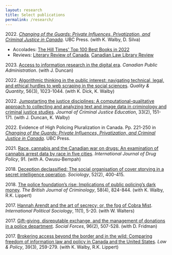 ```yaml
---
layout: research
title: Select publications
permalink: /research/
---
```


2022\. [*Changing of the Guards: Private Influences, Privatization, and Criminal Justice in Canada*](https://www.ubcpress.ca/changing-of-the-guards). UBC Press. (with K. Walby, D. Silva)

- Accolades: [The Hill Times' Top 100 Best Books in 2022](https://www.hilltimes.com/story/2022/12/19/the-hill-times-list-of-100-best-books-in-2022/355169/)
- Reviews: [Literary Review of Canada](https://reviewcanada.ca/magazine/2023/06/private-eyes/), [Canadian Law Library Review](https://www.callacbd.ca/resources/Documents/CLLR%2048_1.pdf)

2023\. [Access to information research in the digital era](https://doi.org/10.1111/capa.12518). *Canadian Public Administration*. (with J. Duncan)

2022\. [Algorithmic thinking in the public interest: navigating technical, legal, and ethical hurdles to web scraping in the social sciences](https://doi.org/10.1007/s11135-021-01164-0). *Quality & Quantity*, 56(3), 1023-1044. (with K. Dick, K. Walby)

2022\. [Jumpstarting the justice disciplines: A computational-qualitative approach to collecting and analyzing text and image data in criminology and criminal justice studies](https://doi.org/10.1080/10511253.2022.2027477). *Journal of Criminal Justice Education*, 33(2), 151-171. (with J. Duncan, K. Walby)

2022\. Evidence of High Policing Pluralization in Canada. Pp. 221-250 in [*Changing of the Guards: Private Influences, Privatization, and Criminal Justice in Canada*](https://www.ubcpress.ca/changing-of-the-guards). UBC Press.

2021\. [Race, cannabis and the Canadian war on drugs: An examination of cannabis arrest data by race in five cities](https://doi.org/10.1016/j.drugpo.2020.102937). *International Journal of Drug Policy*, 91. (with A. Owusu-Bempah)

2018\. [Deception declassified: The social organisation of cover storying in a secret intelligence operation](https://doi.org/10.1177/0038038516657949). *Sociology*, 52(2), 400-415.

2018\. [The police foundation’s rise: Implications of public policing’s dark money](https://doi.org/10.1093/bjc/azx055). *The British Journal of Criminology*, 58(4), 824-844. (with K. Walby, R.K. Lippert)

2017\. [Hannah Arendt and the art of secrecy; or, the fog of Cobra Mist](https://doi.org/10.1093/ips/olw027). *International Political Sociology*, 11(1), 5-20. (with W. Walters)

2017\. [Gift-giving, disreputable exchange, and the management of donations in a police department](https://doi.org/10.1093/sf/sox063). *Social Forces*, 96(2), 507-528. (with D. Fridman)

2017\. [Brokering access beyond the border and in the wild: Comparing freedom of information law and policy in Canada and the United States](https://doi.org/10.1111/lapo.12080). *Law & Policy*, 39(3), 259-279. (with K. Walby, R.K. Lippert)

